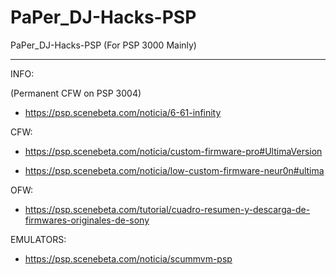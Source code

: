 # PaPer_DJ-Hacks-PSP
PaPer_DJ-Hacks-PSP (For PSP 3000 Mainly)

--------------------------------------------------------------

INFO:

(Permanent CFW on PSP 3004)
* https://psp.scenebeta.com/noticia/6-61-infinity


CFW:
* https://psp.scenebeta.com/noticia/custom-firmware-pro#UltimaVersion

* https://psp.scenebeta.com/noticia/low-custom-firmware-neur0n#ultima

OFW:
* https://psp.scenebeta.com/tutorial/cuadro-resumen-y-descarga-de-firmwares-originales-de-sony

EMULATORS:

* https://psp.scenebeta.com/noticia/scummvm-psp

